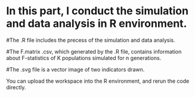 # In this part, I conduct the simulation and data analysis in R environment.

#The .R file includes the precess of the simulation and data analysis.

#The F.matrix .csv, which generated by the .R file, contains information about F-statistics of K populations simulated for n generations.

#The .svg file is a vector image of two indicators drawn.

You can upload the workspace into the R environment, and rerun the code directly.

